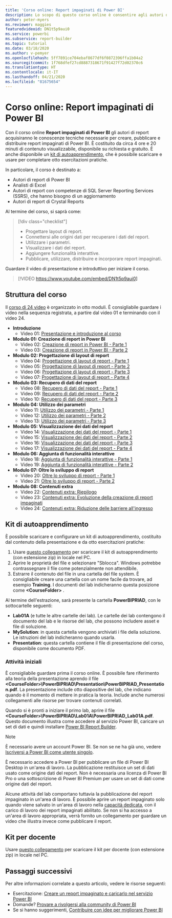```yaml
---
title: 'Corso online: Report impaginati di Power BI'
description: Lo scopo di questo corso online è consentire agli autori di report di ottenere le conoscenze tecniche necessarie per creare, pubblicare e distribuire report impaginati di Power BI.
author: peter-myers
ms.reviewer: maggies
featuredvideoid: DN1t5p9aui0
ms.service: powerbi
ms.subservice: report-builder
ms.topic: tutorial
ms.date: 03/18/2020
ms.author: v-pemyer
ms.openlocfilehash: 5ff7891ce704ebaf8677df6f0872396ffa1b04a2
ms.sourcegitcommit: 1f768dfef27cd8887318671f91427f72d02370c6
ms.translationtype: HT
ms.contentlocale: it-IT
ms.lasthandoff: 04/21/2020
ms.locfileid: "81675654"
---
```

# <a name="online-course-power-bi-paginated-reports-in-a-day"></a>Corso online: Report impaginati di Power BI

Con il corso online **Report impaginati di Power BI** gli autori di report acquisiranno le conoscenze tecniche necessarie per creare, pubblicare e distribuire report impaginati di Power BI. È costituito da circa 4 ore e 20 minuti di contenuto visualizzabile, disponibile su richiesta e gratuito. È anche disponibile un [kit di autoapprendimento](#self-study-kit), che è possibile scaricare e usare per completare otto esercitazioni pratiche.

In particolare, il corso è destinato a:

- Autori di report di Power BI
- Analisti di Excel
- Autori di report con competenze di SQL Server Reporting Services (SSRS), che hanno bisogno di un aggiornamento
- Autori di report di Crystal Reports

Al termine del corso, si saprà come:

> [!div class="checklist"]
> - Progettare layout di report.
> - Connettersi alle origini dati per recuperare i dati del report.
> - Utilizzare i parametri.
> - Visualizzare i dati del report.
> - Aggiungere funzionalità interattive.
> - Pubblicare, utilizzare, distribuire e incorporare report impaginati.

Guardare il video di presentazione e introduttivo per iniziare il corso.

> [!VIDEO https://www.youtube.com/embed/DN1t5p9aui0]

## <a name="course-outline"></a>Struttura del corso

Il [corso di 24 video](https://www.youtube.com/playlist?list=PL1N57mwBHtN1icIhpjQOaRL8r9G-wytpT) è organizzato in otto moduli. È consigliabile guardare i video nella sequenza registrata, a partire dal video 01 e terminando con il video 24.

- **Introduzione**
  - Video 01: [Presentazione e introduzione al corso](https://www.youtube.com/watch?v=DN1t5p9aui0&list=PL1N57mwBHtN1icIhpjQOaRL8r9G-wytpT)
- **Modulo 01: Creazione di report in Power BI**
  - Video 02: [Creazione di report in Power BI - Parte 1](https://www.youtube.com/watch?v=s6Amctk3Z_g&list=PL1N57mwBHtN1icIhpjQOaRL8r9G-wytpT)
  - Video 03: [Creazione di report in Power BI - Parte 2](https://www.youtube.com/watch?v=jXTiYJKw1Rs&list=PL1N57mwBHtN1icIhpjQOaRL8r9G-wytpT)
- **Modulo 02: Progettazione di layout di report**
  - Video 04: [Progettazione di layout di report - Parte 1](https://www.youtube.com/watch?v=EjHANN3rGNs&list=PL1N57mwBHtN1icIhpjQOaRL8r9G-wytpT)
  - Video 05: [Progettazione di layout di report - Parte 2](https://www.youtube.com/watch?v=2CZIrJU_HZU&list=PL1N57mwBHtN1icIhpjQOaRL8r9G-wytpT)
  - Video 06: [Progettazione di layout di report - Parte 3](https://www.youtube.com/watch?v=eaFFzkT6pxE&list=PL1N57mwBHtN1icIhpjQOaRL8r9G-wytpT)
  - Video 07: [Progettazione di layout di report - Parte 4](https://www.youtube.com/watch?v=0z576TI27Vg&list=PL1N57mwBHtN1icIhpjQOaRL8r9G-wytpT)
- **Modulo 03: Recupero di dati del report**
  - Video 08: [Recupero di dati del report - Parte 1](https://www.youtube.com/watch?v=SHGTTYXtio0&list=PL1N57mwBHtN1icIhpjQOaRL8r9G-wytpT)
  - Video 09: [Recupero di dati del report - Parte 2](https://www.youtube.com/watch?v=1Dzd9wb7XUY&list=PL1N57mwBHtN1icIhpjQOaRL8r9G-wytpT)
  - Video 10: [Recupero di dati del report - Parte 3](https://www.youtube.com/watch?v=OFXG7sl5L2o&list=PL1N57mwBHtN1icIhpjQOaRL8r9G-wytpT)
- **Modulo 04: Utilizzo dei parametri**
  - Video 11: [Utilizzo dei parametri - Parte 1](https://www.youtube.com/watch?v=o7WaK88kheA&list=PL1N57mwBHtN1icIhpjQOaRL8r9G-wytpT)
  - Video 12: [Utilizzo dei parametri - Parte 2](https://www.youtube.com/watch?v=okj6wO72clQ&list=PL1N57mwBHtN1icIhpjQOaRL8r9G-wytpT)
  - Video 13: [Utilizzo dei parametri - Parte 3](https://www.youtube.com/watch?v=13-6sWIRD74&list=PL1N57mwBHtN1icIhpjQOaRL8r9G-wytpT)
- **Modulo 05: Visualizzazione dei dati del report**
  - Video 14: [Visualizzazione dei dati del report - Parte 1](https://www.youtube.com/watch?v=b4TxBBtOWSw&list=PL1N57mwBHtN1icIhpjQOaRL8r9G-wytpT)
  - Video 15: [Visualizzazione dei dati del report - Parte 2](https://www.youtube.com/watch?v=JhEa_TugXeE&list=PL1N57mwBHtN1icIhpjQOaRL8r9G-wytpT)
  - Video 16: [Visualizzazione dei dati del report - Parte 3](https://www.youtube.com/watch?v=dliLsRvQB-c&list=PL1N57mwBHtN1icIhpjQOaRL8r9G-wytpT)
  - Video 17: [Visualizzazione dei dati del report - Parte 4](https://www.youtube.com/watch?v=5yHxuRRP_eU&list=PL1N57mwBHtN1icIhpjQOaRL8r9G-wytpT)
- **Modulo 06: Aggiunta di funzionalità interattive**
  - Video 18: [Aggiunta di funzionalità interattive - Parte 1](https://www.youtube.com/watch?v=LInMHpTEaI0&list=PL1N57mwBHtN1icIhpjQOaRL8r9G-wytpT)
  - Video 19: [Aggiunta di funzionalità interattive - Parte 2](https://www.youtube.com/watch?v=b_pr1xsbRJc&list=PL1N57mwBHtN1icIhpjQOaRL8r9G-wytpT)
- **Modulo 07: Oltre lo sviluppo di report**
  - Video 20: [Oltre lo sviluppo di report - Parte 1](https://www.youtube.com/watch?v=1CgDVDslwvs&list=PL1N57mwBHtN1icIhpjQOaRL8r9G-wytpT)
  - Video 21: [Oltre lo sviluppo di report - Parte 2](https://www.youtube.com/watch?v=KRwtl7h0ynI&list=PL1N57mwBHtN1icIhpjQOaRL8r9G-wytpT)
- **Modulo 08: Contenuti extra**
  - Video 22: [Contenuti extra: Riepilogo](https://www.youtube.com/watch?v=w5zlJ8BodxI&list=PL1N57mwBHtN1icIhpjQOaRL8r9G-wytpT)
  - Video 23: [Contenuti extra: Evoluzione della creazione di report impaginati](https://www.youtube.com/watch?v=pevpai65MvY&list=PL1N57mwBHtN1icIhpjQOaRL8r9G-wytpT)
  - Video 24: [Contenuti extra: Riduzione delle barriere all'ingresso](https://www.youtube.com/watch?v=vu32LfckCt8&list=PL1N57mwBHtN1icIhpjQOaRL8r9G-wytpT)

## <a name="self-study-kit"></a>Kit di autoapprendimento

È possibile scaricare e configurare un kit di autoapprendimento, costituito dal contenuto della presentazione e da otto esercitazioni pratiche:

1. Usare [questo collegamento](https://aka.ms/priad-student) per scaricare il kit di autoapprendimento (con estensione zip) in locale nel PC.
1. Aprire le proprietà del file e selezionare "Sblocca". Windows potrebbe contrassegnare il file come potenzialmente non attendibile.
1. Estrarre il contenuto del file in una cartella del file system. È consigliabile creare una cartella con un nome facile da trovare, ad esempio **Training**. I documenti del lab indicheranno questa posizione come **&lt;CourseFolder&gt;** .

Al termine dell'estrazione, sarà presente la cartella **PowerBIPRIAD**, con le sottocartelle seguenti:

- **Lab01A** (e tutte le altre cartelle dei lab). Le cartelle dei lab contengono il documento del lab e le risorse del lab, che possono includere asset e file di soluzione.
- **MySolution**: in questa cartella vengono archiviati i file della soluzione. Le istruzioni del lab indicheranno quando usarla.
- **Presentation**: questa cartella contiene il file di presentazione del corso, disponibile come documento PDF.

### <a name="getting-started"></a>Attività iniziali

È consigliabile guardare prima il corso online. È possibile fare riferimento alla teoria della presentazione aprendo il file **&lt;CourseFolder&gt;\PowerBIPRIAD\Presentation\PowerBIPRIAD_Presentation.pdf**. La presentazione include otto diapositive del lab, che indicano quando è il momento di mettere in pratica la teoria. Include anche numerosi collegamenti alle risorse per trovare contenuti correlati.

Quando si è pronti a iniziare il primo lab, aprire il file **&lt;CourseFolder&gt;\PowerBIPRIAD\Lab01A\PowerBIPRIAD_Lab01A.pdf**. Questo documento illustra come accedere al servizio Power BI, caricare un set di dati e quindi installare [Power BI Report Builder](report-builder-power-bi.md).

> [!NOTE]
> È necessario avere un account Power BI. Se non se ne ha già uno, vedere [Iscriversi a Power BI come utente singolo](../service-self-service-signup-for-power-bi.md).
>
> È necessario accedere a Power BI per pubblicare un file di Power BI Desktop in un'area di lavoro. La pubblicazione restituisce un set di dati usato come origine dati del report. Non è necessaria una licenza di Power BI Pro o una sottoscrizione di Power BI Premium per usare un set di dati come origine dati del report.
>
> Alcune attività del lab comportano tuttavia la pubblicazione del report impaginato in un'area di lavoro. È possibile aprire un report impaginato solo quando viene salvato in un'area di lavoro nella [capacità dedicata](../service-premium-what-is.md#dedicated-capacities), con il carico di lavoro dei report impaginati abilitato. Se non si ha accesso a un'area di lavoro appropriata, verrà fornito un collegamento per guardare un video che illustra invece come pubblicare il report.

## <a name="instructor-kit"></a>Kit per docente

Usare [questo collegamento](https://aka.ms/priad-instructor) per scaricare il kit per docente (con estensione zip) in locale nel PC.

## <a name="next-steps"></a>Passaggi successivi

Per altre informazioni correlate a questo articolo, vedere le risorse seguenti:

- Esercitazione: [Creare un report impaginato e caricarlo nel servizio Power BI](paginated-reports-quickstart-aw.md)
- Domande? [Provare a rivolgersi alla community di Power BI](https://community.powerbi.com/)
- Se si hanno suggerimenti, [Contribuire con idee per migliorare Power BI](https://ideas.powerbi.com/)
